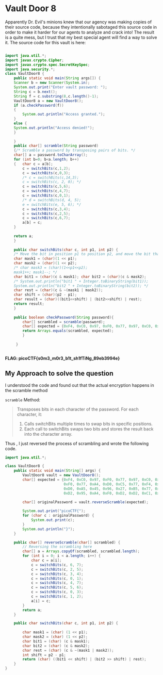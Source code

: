 # Vault Door 8

Apparently Dr. Evil's minions knew that our agency was making copies of their source code, because they intentionally sabotaged this source code in order to make it harder for our agents to analyze and crack into! The result is a quite mess, but I trust that my best special agent will find a way to solve it. The source code for this vault is here:
```java

import java.util.*;
import javax.crypto.Cipher;
import javax.crypto.spec.SecretKeySpec;
import java.security.*;
class VaultDoor8 {
	public static void main(String args[]) {
	Scanner b = new Scanner(System.in);
	System.out.print("Enter vault password: ");
	String c = b.next();
	String f = c.substring(8,c.length()-1);
	VaultDoor8 a = new VaultDoor8();
	if (a.checkPassword(f))
	{
		System.out.println("Access granted."); 
	}
	else {
	System.out.println("Access denied!");
	} 
	
	}
	public char[] scramble(String password)
	{/* Scramble a password by transposing pairs of bits. */
	char[] a = password.toCharArray();
	for (int b=0; b<a.length; b++)
	{	char c = a[b];
		c = switchBits(c,1,2);
		c = switchBits(c,0,3); 
		/* c = switchBits(c,14,3); 
		c = switchBits(c, 2, 0); */ 
		c = switchBits(c,5,6); 
		c = switchBits(c,4,7);
		c = switchBits(c,0,1); 
		/* d = switchBits(d, 4, 5); 
		e = switchBits(e, 5, 6); */ 
		c = switchBits(c,3,4); 
		c = switchBits(c,2,5); 
		c = switchBits(c,6,7); 
		a[b] = c; 
	} 
	
	return a;	
	} 
	
	public char switchBits(char c, int p1, int p2) {
	/* Move the bit in position p1 to position p2, and move the bit that was in position p2 to position p1. Precondition: p1 < p2 */ 
	char mask1 = (char)(1 << p1);
	char mask2 = (char)(1 << p2); 
	/* char mask3 = (char)(1<<p1<<p2); 
	mask1++; mask1--; */ 
	char bit1 = (char)(c & mask1); char bit2 = (char)(c & mask2); 
	/* System.out.println("bit1 " + Integer.toBinaryString(bit1));
	System.out.println("bit2 " + Integer.toBinaryString(bit2)); */ 
	char rest = (char)(c & ~(mask1 | mask2)); 
	char shift = (char)(p2 - p1); 
	char result = (char)((bit1<<shift) | (bit2>>shift) | rest); 
	return result;
	}
	
	public boolean checkPassword(String password){
		char[] scrambled = scramble(password); 
		char[] expected = {0xF4, 0xC0, 0x97, 0xF0, 0x77, 0x97, 0xC0, 0xE4, 0xF0, 0x77, 0xA4, 0xD0, 0xC5, 0x77, 0xF4, 0x86, 0xD0, 0xA5, 0x45, 0x96, 0x27, 0xB5, 0x77, 0xC2, 0xD2, 0x95, 0xA4, 0xF0, 0xD2, 0xD2, 0xC1, 0x95 }; 
		return Arrays.equals(scrambled, expected); 
		}
		
	 }
		
```
**FLAG: picoCTF{s0m3_m0r3_b1t_sh1fTiNg_89eb3994e}**
## My Approach to solve the question

I understood the code and found out that the actual encryption happens in the scramble method

`scramble` Method:
 > Transposes bits in each character of the password. For each character, it:
   > 1. Calls switchBits multiple times to swap bits in specific positions.
   > 2. Each call to switchBits swaps two bits and stores the result back into the character array.

Thus , I just reversed the process of scrambling and wrote the following code.

```java
import java.util.*;

class VaultDoor8 {
    public static void main(String[] args) {
        VaultDoor8 vault = new VaultDoor8();
        char[] expected = {0xF4, 0xC0, 0x97, 0xF0, 0x77, 0x97, 0xC0, 0xE4, 
                           0xF0, 0x77, 0xA4, 0xD0, 0xC5, 0x77, 0xF4, 0x86, 
                           0xD0, 0xA5, 0x45, 0x96, 0x27, 0xB5, 0x77, 0xC2, 
                           0xD2, 0x95, 0xA4, 0xF0, 0xD2, 0xD2, 0xC1, 0x95};
        
        char[] originalPassword = vault.reverseScramble(expected);

        System.out.print("picoCTF{");
        for (char c : originalPassword) {
            System.out.print(c);
        }
        System.out.println("}");
    }

    public char[] reverseScramble(char[] scrambled) {
        // Reversing the scrambling here
        char[] a = Arrays.copyOf(scrambled, scrambled.length);
        for (int i = 0; i < a.length; i++) {
            char c = a[i];
            c = switchBits(c, 6, 7);
            c = switchBits(c, 2, 5);
            c = switchBits(c, 3, 4);
            c = switchBits(c, 0, 1);
            c = switchBits(c, 4, 7);
            c = switchBits(c, 5, 6);
            c = switchBits(c, 0, 3);
            c = switchBits(c, 1, 2);
            a[i] = c;
        }
        return a;
    }

    public char switchBits(char c, int p1, int p2) {
        
        char mask1 = (char) (1 << p1);
        char mask2 = (char) (1 << p2);
        char bit1 = (char) (c & mask1);
        char bit2 = (char) (c & mask2);
        char rest = (char) (c & ~(mask1 | mask2));
        int shift = p2 - p1;
        return (char) ((bit1 << shift) | (bit2 >> shift) | rest);
    }
}
